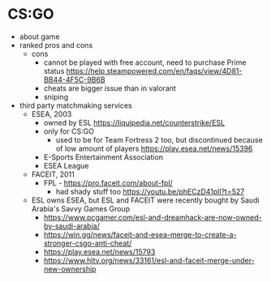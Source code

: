 # CS:GO

- about game
- ranked pros and cons
  - cons
    - cannot be played with free account, need to purchase Prime status <https://help.steampowered.com/en/faqs/view/4D81-BB44-4F5C-9B6B>
    - cheats are bigger issue than in valorant
    - sniping
- third party matchmaking services
  - ESEA, 2003
    - owned by ESL <https://liquipedia.net/counterstrike/ESL>
    - only for CS:GO
      - used to be for Team Fortress 2 too, but discontinued because of low amount of players <https://play.esea.net/news/15396>
    - E-Sports Entertainment Association
    - ESEA League
  - FACEIT, 2011
    - FPL - <https://pro.faceit.com/about-fpl/>
      - had shady stuff too <https://youtu.be/phECzD41plI?t=527>
  - ESL owns ESEA, but ESL and FACEIT were recently bought by Saudi Arabia's Savvy Games Group
    - <https://www.pcgamer.com/esl-and-dreamhack-are-now-owned-by-saudi-arabia/>
    - <https://win.gg/news/faceit-and-esea-merge-to-create-a-stronger-csgo-anti-cheat/>
    - <https://play.esea.net/news/15793>
    - <https://www.hltv.org/news/33161/esl-and-faceit-merge-under-new-ownership>

